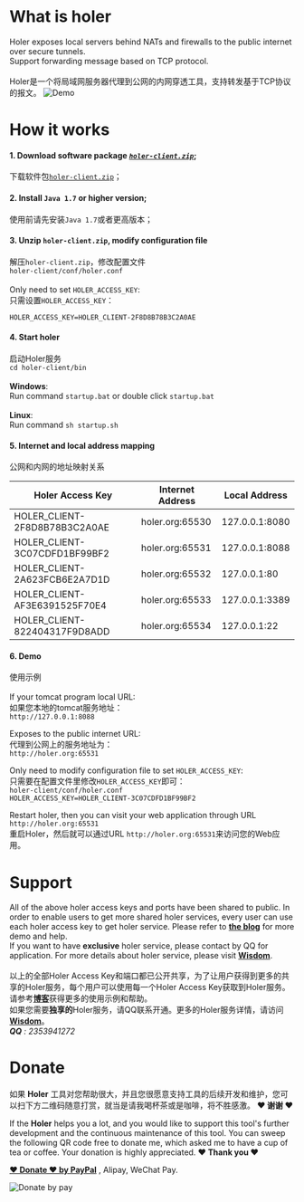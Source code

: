 # What is holer
Holer exposes local servers behind NATs and firewalls to the public internet over secure tunnels. <br/>
Support forwarding message based on TCP protocol.<br/><br/>
Holer是一个将局域网服务器代理到公网的内网穿透工具，支持转发基于TCP协议的报文。
![Demo](https://github.com/Wisdom-Projects/holer/blob/master/Image/demo.png)
# How it works
#### 1. Download software package [*`holer-client.zip`*](https://github.com/Wisdom-Projects/holer/blob/master/Binary);
下载软件包[`holer-client.zip`](https://github.com/Wisdom-Projects/holer/blob/master/Binary)；

#### 2. Install `Java 1.7` or higher version;
使用前请先安装`Java 1.7`或者更高版本；

#### 3. Unzip `holer-client.zip`, modify configuration file
解压`holer-client.zip`，修改配置文件<br/>
`holer-client/conf/holer.conf`<br/><br/>
Only need to set `HOLER_ACCESS_KEY`:<br/>
只需设置`HOLER_ACCESS_KEY`：

`HOLER_ACCESS_KEY=HOLER_CLIENT-2F8D8B78B3C2A0AE`<br/>
     
#### 4. Start holer
启动Holer服务<br/>
`cd holer-client/bin`<br/><br/>
**Windows**:<br/>
Run command `startup.bat` or double click `startup.bat`<br/><br/>
**Linux**:<br/>
Run command `sh startup.sh`
     
#### 5. Internet and local address mapping
公网和内网的地址映射关系

Holer Access Key             |Internet Address   | Local Address
-----------------------------|-------------------|---------------
HOLER_CLIENT-2F8D8B78B3C2A0AE|holer.org:65530|127.0.0.1:8080
HOLER_CLIENT-3C07CDFD1BF99BF2|holer.org:65531|127.0.0.1:8088
HOLER_CLIENT-2A623FCB6E2A7D1D|holer.org:65532|127.0.0.1:80
HOLER_CLIENT-AF3E6391525F70E4|holer.org:65533|127.0.0.1:3389
HOLER_CLIENT-822404317F9D8ADD|holer.org:65534|127.0.0.1:22

#### 6. Demo
使用示例<br/><br/>
If your tomcat program local URL: <br/>
如果您本地的tomcat服务地址：<br/>
`http://127.0.0.1:8088`<br/>

Exposes to the public internet URL: <br/>
代理到公网上的服务地址为：<br/>
`http://holer.org:65531`<br/>

Only need to modify configuration file to set `HOLER_ACCESS_KEY`: <br/>
只需要在配置文件里修改`HOLER_ACCESS_KEY`即可：<br/>
`holer-client/conf/holer.conf`<br/>
`HOLER_ACCESS_KEY=HOLER_CLIENT-3C07CDFD1BF99BF2`<br/>

Restart holer, then you can visit your web application through URL `http://holer.org:65531`<br/>
重启Holer，然后就可以通过URL `http://holer.org:65531`来访问您的Web应用。<br/>

# Support
All of the above holer access keys and ports have been shared to public. In order to enable users to get more shared holer services, every user can use each holer access key to get holer service. Please refer to [**the blog**](http://www.cnblogs.com/witpool/tag/holer/) for more demo and help.<br/>
If you want to have **exclusive** holer service, please contact by QQ for application. For more details about holer service, please visit [**Wisdom**](http://www.wdom.net).<br/><br/>
以上的全部Holer Access Key和端口都已公开共享，为了让用户获得到更多的共享的Holer服务，每个用户可以使用每一个Holer Access Key获取到Holer服务。请参考[**博客**](http://www.cnblogs.com/witpool/tag/holer/)获得更多的使用示例和帮助。<br/>
如果您需要**独享的**Holer服务，请QQ联系开通。更多的Holer服务详情，请访问[**Wisdom**](http://www.wdom.net)。<br/>
_**QQ**    : 2353941272_<br/>

# Donate
如果 **Holer** 工具对您帮助很大，并且您很愿意支持工具的后续开发和维护，您可以扫下方二维码随意打赏，就当是请我喝杯茶或是咖啡，将不胜感激。 **♥ 谢谢 ♥**

If the **Holer** helps you a lot, and you would like to support this tool's further development and the continuous maintenance of this tool. You can sweep the following QR code free to donate me, which asked me to have a cup of tea or coffee. Your donation is highly appreciated. **♥ Thank you ♥** <br/>

[**♥ Donate ♥ by PayPal**](https://www.paypal.me/WisdomTool) , Alipay, WeChat Pay.

![Donate by pay](https://github.com/Wisdom-Projects/rest-client/blob/master/images/donate_pay.png)
